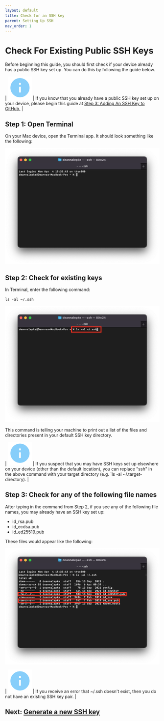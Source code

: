```yaml
---
layout: default
title: Check for an SSH key
parent: Setting Up SSH
nav_order: 1
---
```


# Check For Existing Public SSH Keys

Before beginning this guide, you should first check if your device already has a public SSH key set up. You can do this by following the guide below.

|  ![](../../assets/images/info.png) | If you know that you already have a public SSH key set up on your device, please begin this guide at [Step 3: Adding An SSH Key to GitHub.](https://dlepke.github.io/Deanna-Wilson-Ray/docs/settingUpSSH/SSHinGithub/) |


## Step 1: Open Terminal

On your Mac device, open the Terminal app. It should look something like the following:

![](../../assets/images/Terminal-start.png)


## Step 2: Check for existing keys

In Terminal, enter the following command:

`ls -al ~/.ssh`

![](../../assets/images/Terminal-enter-command-check-ssh.png)

This command is telling your machine to print out a list of the files and directories present in your default SSH key directory.

|  ![](../../assets/images/info.png) | If you suspect that you may have SSH keys set up elsewhere on your device (other than the default location), you can replace "ssh" in the above command with your target directory (e.g. `ls -al ~/.target-directory). |

## Step 3: Check for any of the following file names

After typing in the command from Step 2, if you see any of the following file names, you may already have an SSH key set up:

* id_rsa.pub
* id_ecdsa.pub
* id_ed25519.pub

These files would appear like the following:

![](../../assets/images/Terminal-check-for-ssh.png)


|  ![](../../assets/images/info.png) | If you receive an error that ~/.ssh doesn't exist, then you do not have an existing SSH key pair. |


## Next: [Generate a new SSH key](https://dlepke.github.io/Deanna-Wilson-Ray/docs/settingUpSSH/generateSSHKey/)